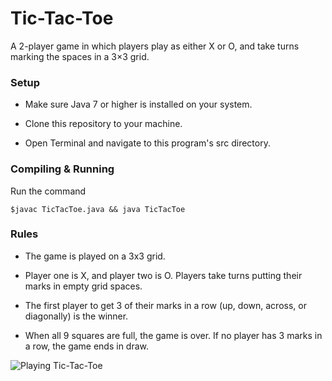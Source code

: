 # Tic-Tac-Toe
A 2-player game in which players play as either X or O, and take turns marking the spaces in a 3×3 grid.

### Setup

- Make sure Java 7 or higher is installed on your system.

- Clone this repository to your machine.

- Open Terminal and navigate to this program's src directory.

### Compiling & Running

Run the command

```console
$javac TicTacToe.java && java TicTacToe
```

### Rules

- The game is played on a 3x3 grid.

- Player one is X, and player two is O. Players take turns putting their marks in empty grid spaces.

- The first player to get 3 of their marks in a row (up, down, across, or diagonally) is the winner.

- When all 9 squares are full, the game is over. If no player has 3 marks in a row, the game ends in draw.

![Playing Tic-Tac-Toe](https://i.imgur.com/Bmy1Zpc.png)
